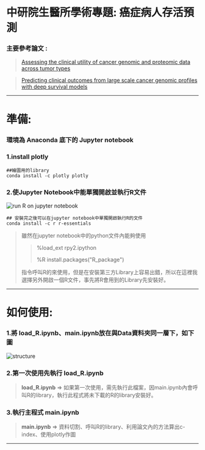 # 中研院生醫所學術專題: 癌症病人存活預測

### 主要參考論文 : 
> [Assessing the clinical utility of cancer genomic and
proteomic data across tumor types](https://www.nature.com/articles/nbt.2940.pdf)

>[Predicting clinical outcomes from large scale cancer genomic profiles with deep survival models](https://www.nature.com/articles/s41598-017-11817-6)

***

# 準備:

### 環境為 Anaconda 底下的 Jupyter notebook

### 1.install plotly 

```
##繪圖用的library
conda install -c plotly plotly
```

### 2.使Jupyter Notebook中能單獨開啟並執行R文件
![run R on jupyter notebook](https://i.imgur.com/GQAlIRn.png)

```
## 安裝完之後可以在jupyter notebook中單獨開啟執行R的文件
conda install -c r r-essentials
```
> 雖然在jupyter notebook中的python文件內能夠使用 
> > %load_ext rpy2.ipython 
> > 
> > %R install.packages("R_package")
> 
> 指令呼叫R的來使用，但是在安裝第三方Library上容易出錯，所以在這裡我選擇另外開啟一個R文件，事先將R會用到的Library先安裝好。

---

# 如何使用:

### 1.將 load_R.ipynb、main.ipynb放在與Data資料夾同一層下，如下圖
![structure](https://i.imgur.com/QTcE4Uy.png)

### 2.第一次使用先執行 load_R.ipynb

>**load_R.ipynb** => 如果第一次使用，需先執行此檔案，因main.ipynb內會呼叫R的library，執行此程式將未下載的R的library安裝好。

### 3.執行主程式 main.ipynb
>**main.ipynb** => 資料切割、呼叫R的library、利用論文內的方法算出c-index、使用plotly作圖

---


